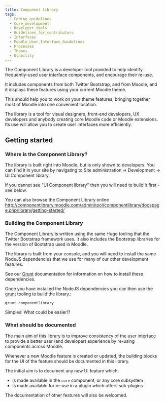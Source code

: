 ```yaml
---
title: Component library
tags:
  - Coding_guidelines
  - Core_development
  - Developer_tools
  - Guidelines_for_contributors
  - Interfaces
  - Moodle_User_Interface_Guidelines
  - Processes
  - Themes
  - Usability
---
```


The Component Library is a developer tool provided to help identify frequently-used user interface components, and encourage their re-use.

It includes components from both Twitter Bootstrap, and from Moodle, and it displays these features using your current Moodle theme.

This should help you to work on your theme features, bringing together most of Moodle into one convenient location.

The library is a tool for visual designers, front-end developers, UX developers and anybody creating core Moodle code or Moodle extensions. Its use will allow you to create user interfaces more efficiently.

## Getting started

### Where is the Component Library?

The library is built right into Moodle, but is only shown to developers. You can find it in your site by navigating to Site administration -> Development -> UI Component library.

If you cannot see "UI Component library" then you will need to build it first - see below.

You can also browse the Component Library online http://componentlibrary.moodle.com/admin/tool/componentlibrary/docspage.php/library/getting-started/

### Building the Component Library

The Component Library is written using the same Hugo tooling that the Twitter Bootstrap framework uses. It also includes the Bootstrap libraries for the version of Bootstrap used in Moodle.

The library is built from your console, and you will need to install the same NodeJS dependencies that we use for many of our other development features.

See our [Grunt](./nodejs.md#grunt) documentation for information on how to install these dependencies.

Once you have installed the NodeJS dependencies you can then use the [grunt](http://gruntjs.com/) tooling to build the library.:

```console title="Building the component library"
grunt componentlibrary
```

Simples! What could be easier!?

### What should be documented

The main aim of this library is to improve consistency of the user interface to provide a better user (and developer) experience by re-using components across Moodle.

Whenever a new Moodle feature is created or updated, the building blocks for the UI of the feature should be documented in this library.

The initial aim is to document any new UI feature which:

- is made available in the `core` component, or any core subsystem
- is made available for re-use in a plugin which offers sub-plugins

The documentation of other features will also be welcomed.
